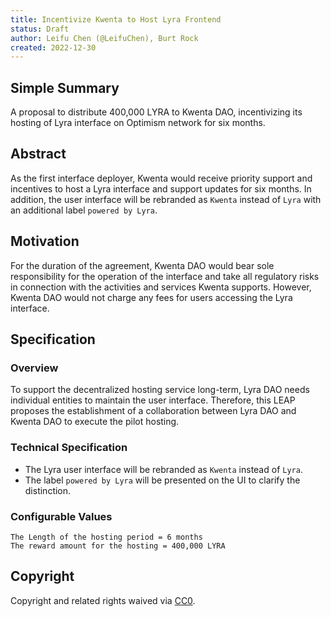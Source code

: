 ```yaml
---
title: Incentivize Kwenta to Host Lyra Frontend
status: Draft
author: Leifu Chen (@LeifuChen), Burt Rock
created: 2022-12-30
---
```


<!--You can leave these HTML comments in your merged LEAP and delete the visible duplicate text guides, they will not appear and may be helpful to refer to if you edit it again. This is the suggested template for new LEAPs. Note that a LEAP number will be assigned by an editor. When opening a pull request to submit your LEAP, please use an abbreviated title in the filename, `leap-draft_title_abbrev.md`. The title should be 44 characters or less.-->

## Simple Summary
<!--"If you can't explain it simply, you don't understand it well enough." Simply describe the outcome the proposed changes intends to achieve. This should be non-technical and accessible to a casual community member.-->
A proposal to distribute 400,000 LYRA to Kwenta DAO, incentivizing its hosting of Lyra interface on Optimism network for six months.

## Abstract
<!--A short (~200 word) description of the proposed change, the abstract should clearly describe the proposed change. This is what *will* be done if the LEAP is implemented, not *why* it should be done or *how* it will be done. If the LEAP proposes deploying a new contract, write, "we propose to deploy a new contract that will do x".-->
As the first interface deployer, Kwenta would receive priority support and incentives to host a Lyra interface and support updates for six months. In addition, the user interface will be rebranded as `Kwenta` instead of `Lyra` with an additional label `powered by Lyra`. 

## Motivation
<!--This is the problem statement. This is the *why* of the LEAP. It should clearly explain *why* the current state of the protocol is inadequate.  It is critical that you explain *why* the change is needed, if the LEAP proposes changing how something is calculated, you must address *why* the current calculation is innaccurate or wrong. This is not the place to describe how the LEAP will address the issue!-->
For the duration of the agreement, Kwenta DAO would bear sole responsibility for the operation of the interface and take all regulatory risks in connection with the activities and services Kwenta supports. However, Kwenta DAO would not charge any fees for users accessing the Lyra interface.

## Specification
<!--The specification should describe the syntax and semantics of any new feature, there are five sections
1. Overview
2. Rationale
3. Technical Specification
4. Test Cases
5. Configurable Values
-->

### Overview
<!--This is a high level overview of *how* the LEAP will solve the problem. The overview should clearly describe how the new feature will be implemented.-->
To support the decentralized hosting service long-term, Lyra DAO needs individual entities to maintain the user interface. Therefore, this LEAP proposes the establishment of a collaboration between Lyra DAO and Kwenta DAO to execute the pilot hosting.

### Technical Specification
<!--The technical specification should outline the public API of the changes proposed. That is, changes to any of the interfaces Lyra currently exposes or the creations of new ones.-->
- The Lyra user interface will be rebranded as `Kwenta` instead of `Lyra`. 
- The label `powered by Lyra` will be presented on the UI to clarify the distinction. 

### Configurable Values
<!--Please list all values configurable under this implementation.-->
```
The Length of the hosting period = 6 months
The reward amount for the hosting = 400,000 LYRA
```
## Copyright
Copyright and related rights waived via [CC0](https://creativecommons.org/publicdomain/zero/1.0/).
